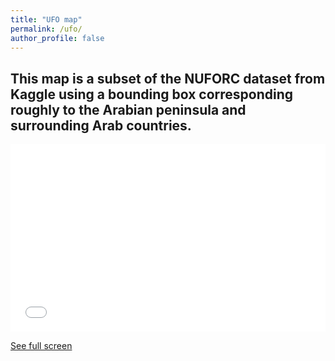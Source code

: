 ```yaml
---
title: "UFO map"
permalink: /ufo/
author_profile: false
---
```


## This map is a subset of the NUFORC dataset from Kaggle using a bounding box corresponding roughly to the Arabian peninsula and surrounding Arab countries. 


<iframe width="100%" height="300px" frameborder="0" allowfullscreen allow="geolocation" src="//umap.openstreetmap.fr/en/map/ufo-sightings-subet-arabia_1183525?scaleControl=false&miniMap=false&scrollWheelZoom=false&zoomControl=true&editMode=disabled&moreControl=true&searchControl=null&tilelayersControl=null&embedControl=null&datalayersControl=true&onLoadPanel=none&captionBar=false&captionMenus=true"></iframe><p><a href="//umap.openstreetmap.fr/en/map/ufo-sightings-subet-arabia_1183525?scaleControl=false&miniMap=false&scrollWheelZoom=true&zoomControl=true&editMode=disabled&moreControl=true&searchControl=null&tilelayersControl=null&embedControl=null&datalayersControl=true&onLoadPanel=none&captionBar=false&captionMenus=true">See full screen</a></p>